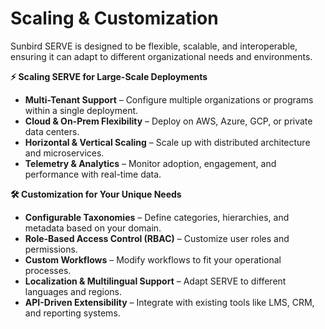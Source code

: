 # Scaling & Customization

Sunbird SERVE is designed to be flexible, scalable, and interoperable, ensuring it can adapt to different organizational needs and environments.

**⚡ Scaling SERVE for Large-Scale Deployments**

* **Multi-Tenant Support** – Configure multiple organizations or programs within a single deployment.
* **Cloud & On-Prem Flexibility** – Deploy on AWS, Azure, GCP, or private data centers.
* **Horizontal & Vertical Scaling** – Scale up with distributed architecture and microservices.
* **Telemetry & Analytics** – Monitor adoption, engagement, and performance with real-time data.

**🛠️ Customization for Your Unique Needs**

* **Configurable Taxonomies** – Define categories, hierarchies, and metadata based on your domain.
* **Role-Based Access Control (RBAC)** – Customize user roles and permissions.
* **Custom Workflows** – Modify workflows to fit your operational processes.
* **Localization & Multilingual Support** – Adapt SERVE to different languages and regions.
* **API-Driven Extensibility** – Integrate with existing tools like LMS, CRM, and reporting systems.
